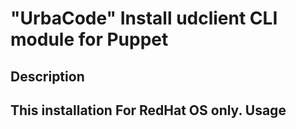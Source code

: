 "UrbaCode" Install udclient CLI module for Puppet
===
Description
---
This installation For RedHat OS only.
Usage
---
